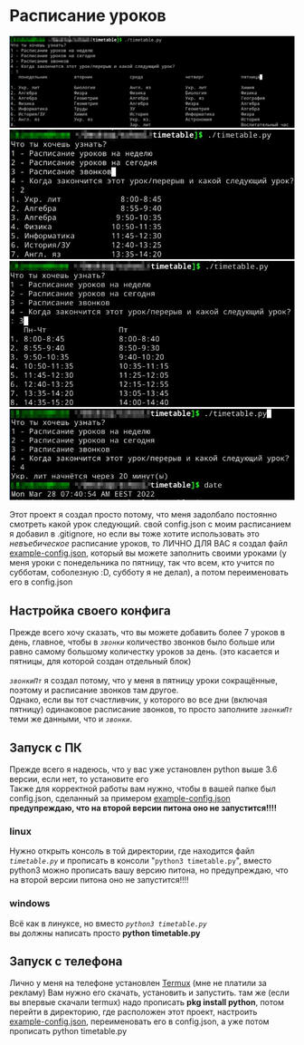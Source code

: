 # Расписание уроков

![1](img/1.jpg) <br>
![2](img/2.jpg) <br>
![3](img/3.jpg) <br>
![4](img/4.jpg) <br>

Этот проект я создал просто потому, что меня задолбало постоянно смотреть какой урок следующий.
свой config.json с моим расписанием я добавил в .gitignore, но если вы тоже хотите использовать
это *невъебическое* расписание уроков, то ЛИЧНО ДЛЯ ВАС я
создал файл [example-config.json](example-config.json), который
вы можете заполнить своими уроками (у меня уроки с понедельника по пятницу, так что всем, кто
учится по субботам, соболезную :D, субботу я не делал), а потом переименовать его в config.json

## Настройка своего конфига

Прежде всего хочу сказать, что вы можете добавить более 7 уроков в день,
главное, чтобы в *```звонки```* количество звонков
было больше или равно самому большому количестку уроков за
день. (это касается и пятницы, для которой создан отдельный блок)<br><br>
*```звонкиПт```* я создал потому, что у
меня в пятницу уроки сокращённые,
поэтому и расписание звонков там другое.<br>
Однако, если вы тот счастливчик, у которого во все дни
(включая пятницу) одинаковое расписание звонков,
то просто заполните *```звонкиПт```* теми
же данными, что и *```звонки```*.

## Запуск с ПК

Прежде всего я надеюсь, что у вас уже установлен python выше 3.6
версии,
если нет, то установите его<br>
Также для корректной работы вам нужно, чтобы в вашей папке был
config.json, сделанный за примером [example-config.json](example-config.json)<br>
<b>предупреждаю, что на второй версии
питона оно не запустится!!!!</b>

### linux

Нужно открыть консоль в той директории, где находится файл
*```timetable.py```* и прописать
в консоли "```python3 timetable.py```", 
вместо python3 можно прописать вашу версию питона, но предупреждаю, что на второй версии питона
оно не запустится!!!!

### windows

Всё как в линуксе, но вместо *```python3 timetable.py```*<br>вы должны
написать просто <b>python timetable.py</b>

## Запуск с телефона

Лично у меня на телефоне установлен [Termux](https://play.google.com/store/apps/details?id=com.termux&hl=ru&gl=US)
(мне не платили за рекламу)
Вам нужно его скачать, установить и запустить. там же (если вы 
впервые скачали termux) надо прописать <b>pkg install python</b>, 
потом перейти в директорию, где расположен этот проект, настроить
[example-config.json](example-config.json), переименовать его в
config.json, а уже потом прописать python timetable.py
